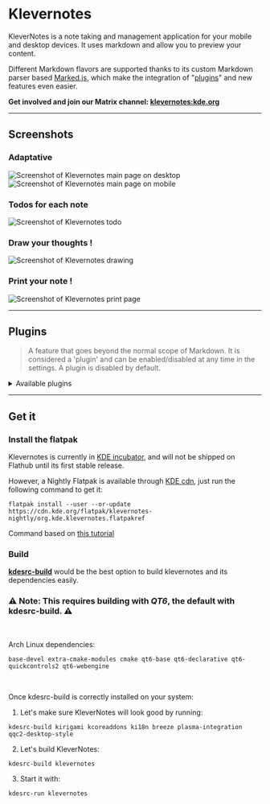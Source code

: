 <!--
    SPDX-License-Identifier: GPL-2.0-or-later
    SPDX-FileCopyrightText: 2022 Louis Schul <schul9louis@gmail.com>
-->

# Klevernotes 

KleverNotes is a note taking and management application for your mobile and desktop devices. It uses markdown and allow you to preview your content. 

Different Markdown flavors are supported thanks to its custom Markdown parser based [Marked.js](https://marked.js.org/#specifications), which make the integration of "[plugins](https://invent.kde.org/office/klevernotes#plugins)" and new features even easier. 

**Get involved and join our Matrix channel: [klevernotes:kde.org](https://matrix.to/#/#klevernotes:kde.org)**

___

## Screenshots

### Adaptative
![Screenshot of Klevernotes main page on desktop](https://cdn.kde.org/screenshots/klevernotes/main_note_desktop.png)
![Screenshot of Klevernotes main page on mobile](https://cdn.kde.org/screenshots/klevernotes/main_note_mobile.png)
### Todos for each note
![Screenshot of Klevernotes todo](https://cdn.kde.org/screenshots/klevernotes/todo_mobile.png)
### Draw your thoughts ! 
![Screenshot of  Klevernotes drawing](https://cdn.kde.org/screenshots/klevernotes/painting.png)
### Print your note ! 
![Screenshot of  Klevernotes print page](https://cdn.kde.org/screenshots/klevernotes/printing.png)

___

## Plugins
> A feature that goes beyond the normal scope of Markdown. 
> It is considered a 'plugin' and can be enabled/disabled at any time in the settings.
> A plugin is disabled by default.

<details><summary>Available plugins</summary>

### Note linking
Link your notes together. You can even link them to a specific header !

Use the following syntax to do so : 

`[[ Category/Group/Note:# header | displayed name ]]`

### Syntax highlighting
Highlight your blocks of code !

Use the following syntax to do so : 
```
    ```<lang>
        code goes here
    ```
```
Replace `<lang>` with the desired language :smile:

#### Supported highlighter:
- [KSyntaxHighlighter](https://invent.kde.org/frameworks/syntax-highlighting) 
- [Chroma](https://github.com/alecthomas/chroma)
- [Pygments](https://pygments.org/)

### Quick emoji
Quickly add emojis to your text !

Use the following syntax to do so :

`:emoji_name:`

You can also choose your preferred tone for the emoji. If a colored variant of the emoji is available, your preferred tone will be used by default.

### PlantUML
Create diagram with PlantUML.

Use the following syntax to do so :
```
    ```puml
    <PlantUML syntax>
    ```
```
or
```
    ```plantuml
    <PlantUML syntax>
    ```
```

[More info about PlantUML](https://plantuml.com/)

</details>

___

## Get it

### Install the flatpak
Klevernotes is currently in [KDE incubator](https://community.kde.org/Incubator), and will not be shipped on Flathub until its first stable release. 

However, a Nightly Flatpak is available through [KDE cdn](https://cdn.kde.org/flatpak/klevernotes-nightly/), just run the following command to get it:
```
flatpak install --user --or-update https://cdn.kde.org/flatpak/klevernotes-nightly/org.kde.klevernotes.flatpakref
```

Command based on [this tutorial](https://userbase.kde.org/Tutorials/Flatpak#Nightly_KDE_apps)
 

### Build

**[kdesrc-build](https://invent.kde.org/sdk/kdesrc-build)** would be the best option to build klevernotes and its dependencies easily.


### ⚠️  Note: This requires building with _QT6_, the default with kdesrc-build. ⚠️

<br>

Arch Linux dependencies:
```
base-devel extra-cmake-modules cmake qt6-base qt6-declarative qt6-quickcontrols2 qt6-webengine
```

<br>

Once kdesrc-build is correctly installed on your system:

1. Let's make sure KleverNotes will look good by running:
```
kdesrc-build kirigami kcoreaddons ki18n breeze plasma-integration qqc2-desktop-style
```

2. Let's build KleverNotes:
```
kdesrc-build klevernotes
```

3. Start it with:
```
kdesrc-run klevernotes
```
